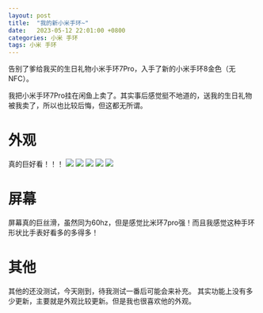 ```yaml
---
layout: post
title:  "我的新小米手环~"
date:   2023-05-12 22:01:00 +0800
categories: 小米 手环
tags: 小米 手环
---
```

告别了爹给我买的生日礼物小米手环7Pro，入手了新的小米手环8金色（无NFC）。


我把小米手环7Pro挂在闲鱼上卖了。其实事后感觉挺不地道的，送我的生日礼物被我卖了，所以也比较后悔，但这都无所谓。

# 外观
真的巨好看！！！
![](https://mcstarrysky.oss-cn-beijing.aliyuncs.com/blog/2023-05-12-mi-band-8/IMG_7903.jpeg)
![](https://mcstarrysky.oss-cn-beijing.aliyuncs.com/blog/2023-05-12-mi-band-8/IMG_7904.jpeg)
![](https://mcstarrysky.oss-cn-beijing.aliyuncs.com/blog/2023-05-12-mi-band-8/IMG_7907.jpeg)
![](https://mcstarrysky.oss-cn-beijing.aliyuncs.com/blog/2023-05-12-mi-band-8/IMG_7909.jpeg)
![](https://mcstarrysky.oss-cn-beijing.aliyuncs.com/blog/2023-05-12-mi-band-8/IMG_7910.jpeg)

# 屏幕
屏幕真的巨丝滑，虽然同为60hz，但是感觉比米环7pro强！而且我感觉这种手环形状比手表好看多的多得多！

# 其他
其他的还没测试，今天刚到，待我测试一番后可能会来补充。
其实功能上没有多少更新，主要就是外观比较更新。但是我也很喜欢他的外观。